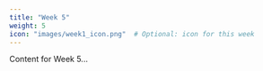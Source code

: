 ```yaml
---
title: "Week 5"
weight: 5
icon: "images/week1_icon.png"  # Optional: icon for this week
---
```


Content for Week 5...